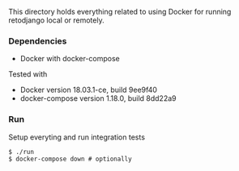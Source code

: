 This directory holds everything related to using Docker for running retodjango
local or remotely.

### Dependencies

- Docker with docker-compose

Tested with

- Docker version 18.03.1-ce, build 9ee9f40
- docker-compose version 1.18.0, build 8dd22a9

### Run

Setup everyting and run integration tests

    $ ./run
    $ docker-compose down # optionally
